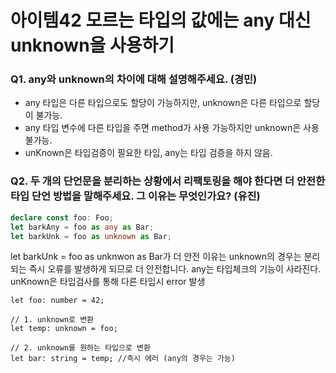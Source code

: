 # 아이템42 모르는 타입의 값에는 any 대신 unknown을 사용하기

### Q1. any와 unknown의 차이에 대해 설명해주세요. (경민)
- any 타입은 다른 타입으로도 할당이 가능하지만, unknown은 다른 타입으로 할당이 불가능.
- any 타입 변수에 다른 타입을 주면 method가 사용 가능하지만 unknown은 사용 불가능.
- unKnown은 타입검증이 필요한 타입, any는 타입 검증을 하지 않음.

### Q2. 두 개의 단언문을 분리하는 상황에서 리팩토링을 해야 한다면 더 안전한 타입 단언 방법을 말해주세요. 그 이유는 무엇인가요? (유진)
```ts
declare const foo: Foo;
let barkAny = foo as any as Bar;
let barkUnk = foo as unknown as Bar;
```
let barkUnk = foo as unknwon as Bar가 더 안전 이유는 unknown의 경우는 분리되는 즉시 오류를 발생하게 되므로 더 안전합니다.
any는 타입체크의 기능이 사라진다. unKnown은 타입검사를 통해 다른 타입시 error 발생

```
let foo: number = 42;

// 1. unknown로 변환
let temp: unknown = foo;

// 2. unknown를 원하는 타입으로 변환
let bar: string = temp; //즉시 에러 (any의 경우는 가능)
```
